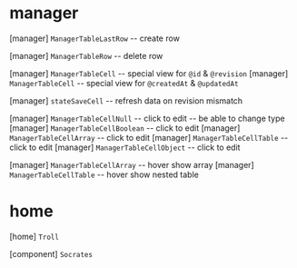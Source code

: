 # manager

[manager] `ManagerTableLastRow` -- create row

[manager] `ManagerTableRow` -- delete row

[manager] `ManagerTableCell` -- special view for `@id` & `@revision`
[manager] `ManagerTableCell` -- special view for `@createdAt` & `@updatedAt`

[manager] `stateSaveCell` -- refresh data on revision mismatch

[manager] `ManagerTableCellNull` -- click to edit -- be able to change type
[manager] `ManagerTableCellBoolean` -- click to edit
[manager] `ManagerTableCellArray` -- click to edit
[manager] `ManagerTableCellTable` -- click to edit
[manager] `ManagerTableCellObject` -- click to edit

[manager] `ManagerTableCellArray` -- hover show array
[manager] `ManagerTableCellTable` -- hover show nested table

# home

[home] `Troll`

[component] `Socrates`
